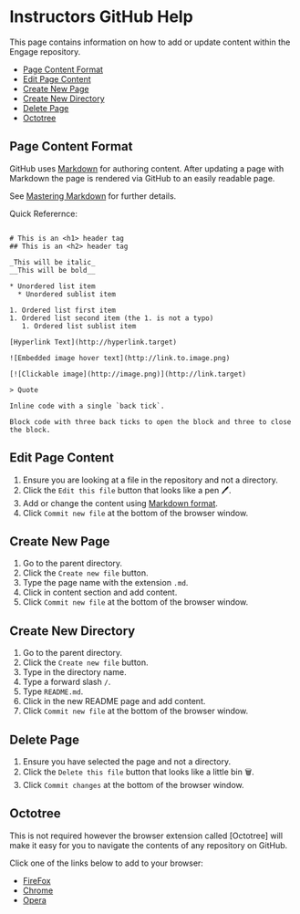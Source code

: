 # Instructors GitHub Help

This page contains information on how to add or update content within the Engage repository.

* [Page Content Format](#page-content-format)
* [Edit Page Content](#edit-page-content)
* [Create New Page](#create-new-page)
* [Create New Directory](#create-new-directory)
* [Delete Page](#delete-page)
* [Octotree](#octotree)

## Page Content Format

GitHub uses [Markdown](https://en.wikipedia.org/wiki/Markdown) for authoring content. After updating a page with Markdown the page is rendered via GitHub to an easily readable page.

See [Mastering Markdown](https://guides.github.com/features/mastering-markdown/) for further details.

Quick Referernce:

```

# This is an <h1> header tag
## This is an <h2> header tag

_This will be italic_
__This will be bold__

* Unordered list item
  * Unordered sublist item

1. Ordered list first item
1. Ordered list second item (the 1. is not a typo)
   1. Ordered list sublist item

[Hyperlink Text](http://hyperlink.target)

![Embedded image hover text](http://link.to.image.png)

[![Clickable image](http://image.png)](http://link.target)

> Quote

Inline code with a single `back tick`.

Block code with three back ticks to open the block and three to close the block.

```

## Edit Page Content

1. Ensure you are looking at a file in the repository and not a directory.
1. Click the `Edit this file` button that looks like a pen 🖊️.
1. Add or change the content using [Markdown format](https://guides.github.com/features/mastering-markdown/).
1. Click `Commit new file` at the bottom of the browser window.

## Create New Page

1. Go to the parent directory.
1. Click the `Create new file` button.
1. Type the page name with the extension `.md`.
1. Click in content section and add content.
1. Click `Commit new file` at the bottom of the browser window.

## Create New Directory

1. Go to the parent directory.
1. Click the `Create new file` button.
1. Type in the directory name.
1. Type a forward slash `/`.
1. Type `README.md`.
1. Click in the new README page and add content.
1. Click `Commit new file` at the bottom of the browser window.

## Delete Page

1. Ensure you have selected the page and not a directory.
1. Click the `Delete this file` button that looks like a little bin 🗑️.
1. Click `Commit changes` at the bottom of the browser window.

## Octotree

This is not required however the browser extension called [Octotree] will make it easy for you to navigate the contents of any repository on GitHub.

Click one of the links below to add to your browser:

* [FireFox](https://addons.mozilla.org/en-US/firefox/addon/octotree/)
* [Chrome](https://chrome.google.com/webstore/detail/octotree/bkhaagjahfmjljalopjnoealnfndnagc)
* [Opera](https://addons.opera.com/en/extensions/details/octotree/)


